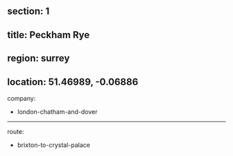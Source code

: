 section: 1
----
title: Peckham Rye
----
region: surrey
----
location: 51.46989, -0.06886
----
company:
- london-chatham-and-dover
----
route:
- brixton-to-crystal-palace
